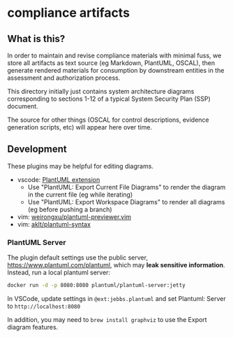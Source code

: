 # compliance artifacts

## What is this?

In order to maintain and revise compliance materials with minimal fuss, we store all artifacts as text source (eg Markdown, PlantUML, OSCAL), then generate rendered materials for consumption by downstream entities in the assessment and authorization process.

This directory initially just contains system architecture diagrams corresponding to sections 1-12 of a typical System Security Plan (SSP) document.

The source for other things (OSCAL for control descriptions, evidence generation scripts, etc) will appear here over time.

## Development

These plugins may be helpful for editing diagrams.

- vscode: [PlantUML extension](https://marketplace.visualstudio.com/items?itemName=jebbs.plantuml)
  - Use "PlantUML: Export Current File Diagrams" to render the diagram in the current file (eg while iterating)
  - Use "PlantUML: Export Workspace Diagrams" to render all diagrams (eg before pushing a branch)
- vim: [weirongxu/plantuml-previewer.vim](https://github.com/weirongxu/plantuml-previewer.vim)
- vim: [aklt/plantuml-syntax](https://github.com/aklt/plantuml-syntax)

### PlantUML Server

The plugin default settings use the public server, https://www.plantuml.com/plantuml, which may **leak sensitive information**. Instead, run a local plantuml server:

```bash
docker run -d -p 8080:8080 plantuml/plantuml-server:jetty
```

In VSCode, update settings in `@ext:jebbs.plantuml` and set Plantuml: Server to `http://localhost:8080`

In addition, you may need to `brew install graphviz` to use the Export diagram features.